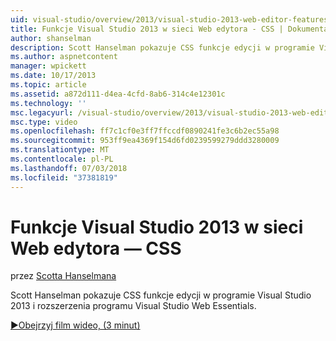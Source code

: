 ```yaml
---
uid: visual-studio/overview/2013/visual-studio-2013-web-editor-features-css
title: Funkcje Visual Studio 2013 w sieci Web edytora - CSS | Dokumentacja firmy Microsoft
author: shanselman
description: Scott Hanselman pokazuje CSS funkcje edycji w programie Visual Studio 2013 i rozszerzenia programu Visual Studio Web Essentials.
ms.author: aspnetcontent
manager: wpickett
ms.date: 10/17/2013
ms.topic: article
ms.assetid: a872d111-d4ea-4cfd-8ab6-314c4e12301c
ms.technology: ''
msc.legacyurl: /visual-studio/overview/2013/visual-studio-2013-web-editor-features-css
msc.type: video
ms.openlocfilehash: ff7c1cf0e3ff7ffccdf0890241fe3c6b2ec55a98
ms.sourcegitcommit: 953ff9ea4369f154d6fd0239599279ddd3280009
ms.translationtype: MT
ms.contentlocale: pl-PL
ms.lasthandoff: 07/03/2018
ms.locfileid: "37381819"
---
```

<a name="visual-studio-2013-web-editor-features---css"></a>Funkcje Visual Studio 2013 w sieci Web edytora — CSS
====================
przez [Scotta Hanselmana](https://github.com/shanselman)

Scott Hanselman pokazuje CSS funkcje edycji w programie Visual Studio 2013 i rozszerzenia programu Visual Studio Web Essentials.

[&#9654;Obejrzyj film wideo, (3 minut)](https://channel9.msdn.com/Blogs/ASP-NET-Site-Videos/visual-studio-2013-web-editor-features-css)
